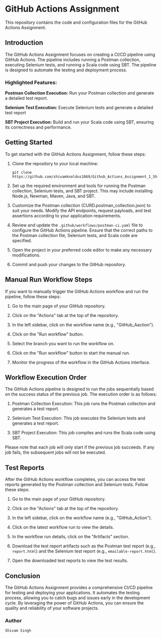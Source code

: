 # GitHub Actions Assignment

This repository contains the code and configuration files for the GitHub Actions Assignment.

## Introduction

The GitHub Actions Assignment focuses on creating a CI/CD pipeline using GitHub Actions. The pipeline includes running a Postman collection, executing Selenium tests, and running a Scala code using SBT. The pipeline is designed to automate the testing and deployment process.

### Highlighted Features:

 **Postman Collection Execution:** Run your Postman collection and generate a detailed test report.
 
 **Selenium Test Execution:** Execute Selenium tests and generate a detailed test report
 
 **SBT Project Execution:** Build and run your Scala code using SBT, ensuring its correctness and performance.
 
## Getting Started

To get started with the GitHub Actions Assignment, follow these steps:

1. Clone the repository to your local machine:

       git clone https://github.com/shivamknoldus1869/Github_Actions_Assignment_1_Shivam.git

2. Set up the required environment and tools for running the Postman collection, Selenium tests, and SBT project. This may include installing Node.js, Newman, Maven, Java, and SBT.

3. Customize the Postman collection (CURD.postman_collection.json) to suit your needs. Modify the API endpoints, request payloads, and test assertions according to your application requirements.

4. Review and update the `.github/workflows/postman-ci.yaml` file to configure the GitHub Actions pipeline. Ensure that the correct paths to the Postman collection file, Selenium tests, and Scala code are specified.

5. Open the project in your preferred code editor to make any necessary modifications.

6. Commit and push your changes to the GitHub repository.

## Manual Run Workflow Steps

If you want to manually trigger the GitHub Actions workflow and run the pipeline, follow these steps:

1. Go to the main page of your GitHub repository.

2. Click on the "Actions" tab at the top of the repository.

3. In the left sidebar, click on the workflow name (e.g., "GitHub_Aaction").

4. Click on the "Run workflow" button.

5. Select the branch you want to run the workflow on.

6. Click on the "Run workflow" button to start the manual run.

7. Monitor the progress of the workflow in the GitHub Actions interface.

## Workflow Execution Order

The GitHub Actions pipeline is designed to run the jobs sequentially based on the success status of the previous job. The execution order is as follows:

1. Postman Collection Execution: This job runs the Postman collection and generates a test report.

2. Selenium Test Execution: This job executes the Selenium tests and generates a test report.

3. SBT Project Execution: This job compiles and runs the Scala code using SBT.

Please note that each job will only start if the previous job succeeds. If any job fails, the subsequent jobs will not be executed.

## Test Reports

After the GitHub Actions workflow completes, you can access the test reports generated by the Postman collection and Selenium tests. Follow these steps:

1. Go to the main page of your GitHub repository.

2. Click on the "Actions" tab at the top of the repository.

3. In the left sidebar, click on the workflow name (e.g., "GitHub_Action").

4. Click on the latest workflow run to view the details.

5. In the workflow run details, click on the "Artifacts" section.

6. Download the test report artifacts such as the Postman test report (e.g., `report.html`) and the Selenium test report (e.g., `emailable-report.html`).

7. Open the downloaded test reports to view the test results.

## Conclusion

The GitHub Actions Assignment provides a comprehensive CI/CD pipeline for testing and deploying your applications. It automates the testing process, allowing you to catch bugs and issues early in the development cycle. By leveraging the power of GitHub Actions, you can ensure the quality and reliability of your software projects.

### Author
    Shivam Singh
